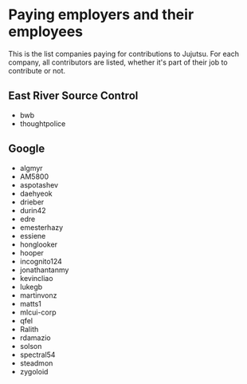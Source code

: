 # Paying employers and their employees

This is the list companies paying for contributions to Jujutsu. For each
company, all contributors are listed, whether it's part of their job to
contribute or not.

## East River Source Control

* bwb
* thoughtpolice

## Google

* algmyr
* AM5800
* aspotashev
* daehyeok
* drieber
* durin42
* edre
* emesterhazy
* essiene
* honglooker
* hooper
* incognito124
* jonathantanmy
* kevincliao
* lukegb
* martinvonz
* matts1
* mlcui-corp
* qfel
* Ralith
* rdamazio
* solson
* spectral54
* steadmon
* zygoloid
